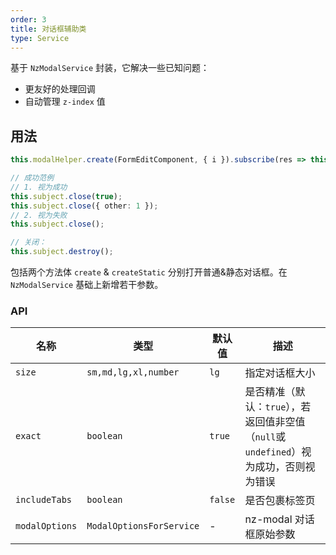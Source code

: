 ```yaml
---
order: 3
title: 对话框辅助类
type: Service
---
```


基于 `NzModalService` 封装，它解决一些已知问题：

- 更友好的处理回调
- 自动管理 `z-index` 值

## 用法

```ts
this.modalHelper.create(FormEditComponent, { i }).subscribe(res => this.load());

// 成功范例
// 1. 视为成功
this.subject.close(true);
this.subject.close({ other: 1 });
// 2. 视为失败
this.subject.close();

// 关闭：
this.subject.destroy();
```

包括两个方法体 `create` & `createStatic` 分别打开普通&静态对话框。在 `NzModalService` 基础上新增若干参数。

### API

| 名称 | 类型 | 默认值 | 描述 |
| --- | --- | --- | --- |
| `size` | `sm,md,lg,xl,number` | `lg` | 指定对话框大小 |
| `exact` | `boolean` | `true` | 是否精准（默认：`true`），若返回值非空值（`null`或`undefined`）视为成功，否则视为错误 |
| `includeTabs` | `boolean` | `false` | 是否包裹标签页 |
| `modalOptions` | `ModalOptionsForService` | - | nz-modal 对话框原始参数 |

